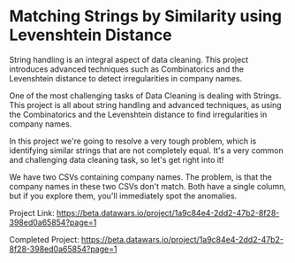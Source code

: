 # Matching Strings by Similarity using Levenshtein Distance

String handling is an integral aspect of data cleaning. This project introduces advanced techniques such as Combinatorics and the Levenshtein distance to detect irregularities in company names.

One of the most challenging tasks of Data Cleaning is dealing with Strings. This project is all about string handling and advanced techniques, as using the Combinatorics and the Levenshtein distance to find irregularities in company names.

In this project we're going to resolve a very tough problem, which is identifying similar strings that are not completely equal. It's a very common and challenging data cleaning task, so let's get right into it!

We have two CSVs containing company names. The problem, is that the company names in these two CSVs don't match. Both have a single column, but if you explore them, you'll immediately spot the anomalies.

Project Link: https://beta.datawars.io/project/1a9c84e4-2dd2-47b2-8f28-398ed0a65854?page=1

Completed Project: https://beta.datawars.io/project/1a9c84e4-2dd2-47b2-8f28-398ed0a65854?page=1